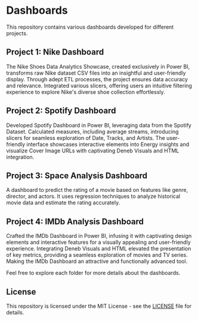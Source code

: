
# Dashboards

This repository contains various dashboards developed for different projects.

## Project 1: Nike Dashboard
The Nike Shoes Data Analytics Showcase, created exclusively in Power BI, transforms raw Nike
dataset CSV files into an insightful and user-friendly display. Through adept ETL processes,
the project ensures data accuracy and relevance. Integrated various slicers, offering users an
intuitive filtering experience to explore Nike's diverse shoe collection effortlessly.

## Project 2: Spotify Dashboard
Developed Spotify Dashboard in Power BI, leveraging data from the Spotify Dataset. Calculated
measures, including average streams, introducing slicers for seamless exploration of Date,
Tracks, and Artists. The user-friendly interface showcases interactive elements into Energy
insights and visualize Cover Image URLs with captivating Deneb Visuals and HTML integration.

## Project 3: Space Analysis Dashboard
A dashboard to predict the rating of a movie based on features like genre, director, and actors. It
uses regression techniques to analyze historical movie data and estimate the rating accurately.

## Project 4: IMDb Analysis Dashboard
Crafted the IMDb Dashboard in Power BI, infusing it with captivating design elements and interactive features for a visually appealing and user-friendly experience. 
Integrating Deneb Visuals and HTML elevated the presentation of key metrics, providing a seamless exploration of movies and TV series.
Making the IMDb Dashboard an attractive and functionally advanced tool.

Feel free to explore each folder for more details about the dashboards.

## License
This repository is licensed under the MIT License - see the [LICENSE](LICENSE) file for details.
